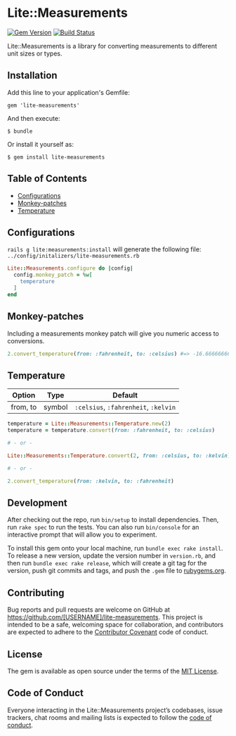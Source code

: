 # Lite::Measurements

[![Gem Version](https://badge.fury.io/rb/lite-measurements.svg)](http://badge.fury.io/rb/lite-measurements)
[![Build Status](https://travis-ci.org/drexed/lite-measurements.svg?branch=master)](https://travis-ci.org/drexed/lite-measurements)

Lite::Measurements is a library for converting measurements to different unit sizes or types.

## Installation

Add this line to your application's Gemfile:

```measurements
gem 'lite-measurements'
```

And then execute:

    $ bundle

Or install it yourself as:

    $ gem install lite-measurements

## Table of Contents

* [Configurations](#configurations)
* [Monkey-patches](#monkey-patches)
* [Temperature](#temperature)

## Configurations

`rails g lite:measurements:install` will generate the following file:
`../config/initalizers/lite-measurements.rb`

```ruby
Lite::Measurements.configure do |config|
  config.monkey_patch = %w[
    temperature
  ]
end
```

## Monkey-patches

Including a measurements monkey patch will give you numeric access to conversions.

```ruby
2.convert_temperature(from: :fahrenheit, to: :celsius) #=> -16.666666666666668
```

## Temperature

Option | Type | Default
--- | --- | ---
from, to | symbol | `:celsius`, `:fahrenheit`, `:kelvin`

```ruby
temperature = Lite::Measurements::Temperature.new(2)
temperature = temperature.convert(from: :fahrenheit, to: :celsius)      #=> -16.666666666666668

# - or -

Lite::Measurements::Temperature.convert(2, from: :celsius, to: :kelvin) #=> 275.15

# - or -

2.convert_temperature(from: :kelvin, to: :fahrenheit)                   #=> -456.07
```

## Development

After checking out the repo, run `bin/setup` to install dependencies. Then, run `rake spec` to run the tests. You can also run `bin/console` for an interactive prompt that will allow you to experiment.

To install this gem onto your local machine, run `bundle exec rake install`. To release a new version, update the version number in `version.rb`, and then run `bundle exec rake release`, which will create a git tag for the version, push git commits and tags, and push the `.gem` file to [rubygems.org](https://rubygems.org).

## Contributing

Bug reports and pull requests are welcome on GitHub at https://github.com/[USERNAME]/lite-measurements. This project is intended to be a safe, welcoming space for collaboration, and contributors are expected to adhere to the [Contributor Covenant](http://contributor-covenant.org) code of conduct.

## License

The gem is available as open source under the terms of the [MIT License](https://opensource.org/licenses/MIT).

## Code of Conduct

Everyone interacting in the Lite::Measurements project’s codebases, issue trackers, chat rooms and mailing lists is expected to follow the [code of conduct](https://github.com/[USERNAME]/lite-measurements/blob/master/CODE_OF_CONDUCT.md).
